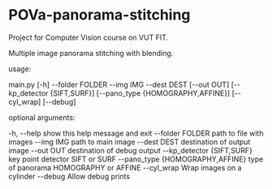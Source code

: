 # POVa-panorama-stitching

Project for Computer Vision course on VUT FIT.

Multiple image panorama stitching with blending.


usage: 

main.py [-h] --folder FOLDER --img IMG --dest DEST [--out OUT]
               [--kp_detector {SIFT,SURF}] [--pano_type {HOMOGRAPHY,AFFINE}]
               [--cyl_wrap] [--debug]

optional arguments:

  -h, --help            show this help message and exit
  --folder FOLDER       path to file with images
  --img IMG             path to main image
  --dest DEST           destination of output image
  --out OUT             destination of debug output
  --kp_detector {SIFT,SURF}
                        key point detector SIFT or SURF
  --pano_type {HOMOGRAPHY,AFFINE}
                        type of panorama HOMOGRAPHY or AFFINE
  --cyl_wrap            Wrap images on a cylinder
  --debug               Allow debug prints
